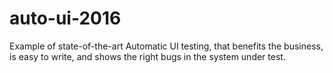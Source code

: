 # auto-ui-2016
Example of state-of-the-art Automatic UI testing, that benefits the business, is easy to write, and shows the right bugs in the system under test.
